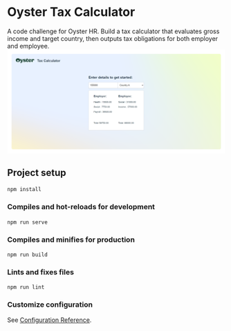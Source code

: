 # Oyster Tax Calculator
A code challenge for Oyster HR. Build a tax calculator that evaluates gross income and target country, then outputs tax obligations for both employer and employee.
![Alt text](src/assets/screenshot.png?raw=true "Title")

## Project setup
```
npm install
```

### Compiles and hot-reloads for development
```
npm run serve
```

### Compiles and minifies for production
```
npm run build
```

### Lints and fixes files
```
npm run lint
```

### Customize configuration
See [Configuration Reference](https://cli.vuejs.org/config/).
